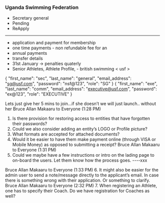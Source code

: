 ### Uganda Swimming Federation
 - Secretary general
 - Pending
 - ReApply
 ----------------------

 - application and payment for membership
 - one time payments - non refundable fee for an
 - annual payments 
 - transfer details
 - 31st January -> penalties quaterly
 - Senior Athletes, Athlete Profile, - british swimming < usf >


{
    "first_name": "sec",
    "last_name": "general",
    "email_address": "sg@usf.com",
    "password": "nsf@123",
    "role": "SG"
}
{
    "first_name": "exe",
    "last_name": "comm",
    "email_address": "executive@usf.com",
    "password": "ex@123",
    "role": "EXECUTIVE"
}


Lets just give her 5 mins to join…if she doesn’t we will just launch.. without her
Bruce Allan Makaaru to Everyone (1:28 PM)
1. Is there provision for restoring access to entities that have forgotten their passwords?
2. Could we also consider adding an entity’s LOGO or Profile picture?
3. What formats are accepted for attached documents?
4. Would it be easier to have them make payment online (through VISA or Mobile Money) as opposed to submitting a receipt?
Bruce Allan Makaaru to Everyone (1:31 PM)
5. Could we maybe have a few instructions or intro on the lading page to on-board the users. Let them know how the process goes. ----xxx 

Bruce Allan Makaaru to Everyone (1:33 PM)
6. It might also be easier for the admin user to send a note/message directly to the applicant’s email. In case there is something wrong with their application. Or something to clarify.
Bruce Allan Makaaru to Everyone (2:32 PM)
7. When registering an Athlete, one has to specify their Coach. Do we have registration for Coaches as well?